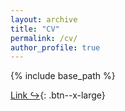 ```yaml
---
layout: archive
title: "CV"
permalink: /cv/
author_profile: true
---
```


{% include base_path %}

[Link &#8618;](http://jenniferxkuo.github.io/files/CV_Feb2022.pdf){: .btn--x-large}

